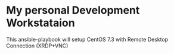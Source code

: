 # My personal Development Workstataion

This ansible-playbook will setup CentOS 7.3 with Remote Desktop Connection (XRDP+VNC)

